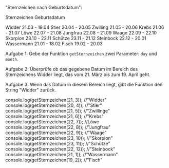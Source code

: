 
"Sternzeichen nach Geburtsdatum":


Sternzeichen	Geburtsdatum

Widder  	    21.03 - 19.04
Stier	        20.04 - 20.05
Zwilling	    21.05 - 20.06
Krebs	        21.06 - 21.07
Löwe	        22.07 - 21.08
Jungfrau	    22.08 - 21.09
Waage	        22.09 - 22.10
Skorpion	    23.10 - 22.11
Schütze	        23.11 - 21.12
Steinbock	    22.12 - 20.01
Wassermann	    21.01 - 18.02
Fisch	        19.02 - 20.03

Aufgabe 1:
Gebe der Funktion `getSternzeichen` zwei Parameter: `day` und `month`. 

Aufgabe 2:
Überprüfe ob das gegebene Datum im Bereich des Sternzeichens Widder liegt, das vom 21. März bis zum 19. April geht.

Aufgabe 3:
 Wenn das Datum in diesem Bereich liegt, gibt die Funktion den String "Widder" zurück. 



console.log(getSternzeichen(21, 3)); //"Widder" 
console.log(getSternzeichen(20, 4)); //"Stier" 
console.log(getSternzeichen(21, 5)); //"Zwillinge" 
console.log(getSternzeichen(21, 6)); //"Krebs" 
console.log(getSternzeichen(22, 7)); //Löwe
console.log(getSternzeichen(22, 8)); //"Jungfrau"       
console.log(getSternzeichen(22, 9)); //"Waage" 
console.log(getSternzeichen(23, 10)); //"Skorpion" 
console.log(getSternzeichen(23, 11)); //"Schütze" 
console.log(getSternzeichen(22, 12)); //"Steinbock" 
console.log(getSternzeichen(21, 1)); //"Wassermann" 
console.log(getSternzeichen(19, 2)); //"Fisch" 